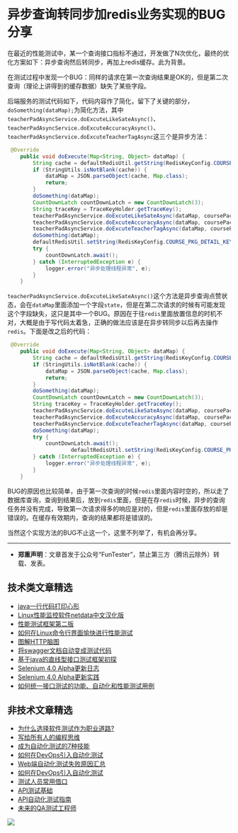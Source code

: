 # 异步查询转同步加redis业务实现的BUG分享

在最近的性能测试中，某一个查询接口指标不通过，开发做了N次优化，最终的优化方案如下：异步查询然后转同步，再加上redis缓存。此为背景。

在测试过程中发现一个BUG：同样的请求在第一次查询结果是OK的，但是第二次查询（理论上讲得到的缓存数据）缺失了某些字段。

后端服务的测试代码如下，代码内容作了简化，留下了关键的部分，`doSomething(dataMap);`为简化方法，其中`teacherPadAsyncService.doExcuteLikeSateAsync()`、`teacherPadAsyncService.doExcuteAccuracyAsync()`、`teacherPadAsyncService.doExcuteTeacherTagAsync`这三个是异步方法：


```Java
 @Override
    public void doExecute(Map<String, Object> dataMap) {
        String cache = defaultRedisUtil.getString(RedisKeyConfig.COURSE_PKG_DETAIL_KEY + id);
        if (StringUtils.isNotBlank(cache)) {
            dataMap = JSON.parseObject(cache, Map.class);
            return;
        }
        doSomething(dataMap);
        CountDownLatch countDownLatch = new CountDownLatch(3);
        String traceKey = TraceKeyHolder.getTraceKey();
        teacherPadAsyncService.doExcuteLikeSateAsync(dataMap, coursePackage.getId(),ResourceTypeEnum.COURSE_PACKAGE.value, currentUser.getSystemId(), countDownLatch, traceKey);
        teacherPadAsyncService.doExcuteAccuracyAsync(dataMap, coursePackage.getId(), countDownLatch, traceKey);
        teacherPadAsyncService.doExcuteTeacherTagAsync(dataMap, coursePackage, countDownLatch, traceKey);
        doSomething(dataMap);
        defaultRedisUtil.setString(RedisKeyConfig.COURSE_PKG_DETAIL_KEY + id, JSON.toJSONString(dataMap), RedisKeyConfig.COURSE_PKG_DETAIL_EXPIRE_TIME);
        try {
            countDownLatch.await();
        } catch (InterruptedException e) {
            logger.error("异步处理线程异常", e);
        }
    }
```

`teacherPadAsyncService.doExcuteLikeSateAsync()`这个方法是异步查询点赞状态，会在`dataMap`里面添加一个字段`state`，但是在第二次请求的时候有可能发现这个字段缺失，这只是其中一个BUG。原因在于往`redis`里面放置信息的时机不对，大概是由于写代码太着急，正确的做法应该是在异步转同步以后再去操作`redis`。下面是改之后的代码：

```Java
 @Override
    public void doExecute(Map<String, Object> dataMap) {
        String cache = defaultRedisUtil.getString(RedisKeyConfig.COURSE_PKG_DETAIL_KEY + id);
        if (StringUtils.isNotBlank(cache)) {
            dataMap = JSON.parseObject(cache, Map.class);
            return;
        }
        doSomething(dataMap);
        CountDownLatch countDownLatch = new CountDownLatch(3);
        String traceKey = TraceKeyHolder.getTraceKey();
        teacherPadAsyncService.doExcuteLikeSateAsync(dataMap, coursePackage.getId(),ResourceTypeEnum.COURSE_PACKAGE.value, currentUser.getSystemId(), countDownLatch, traceKey);
        teacherPadAsyncService.doExcuteAccuracyAsync(dataMap, coursePackage.getId(), countDownLatch, traceKey);
        teacherPadAsyncService.doExcuteTeacherTagAsync(dataMap, coursePackage, countDownLatch, traceKey);
        doSomething(dataMap);
        try {
            countDownLatch.await();
                    defaultRedisUtil.setString(RedisKeyConfig.COURSE_PKG_DETAIL_KEY + id, JSON.toJSONString(dataMap), RedisKeyConfig.COURSE_PKG_DETAIL_EXPIRE_TIME);
        } catch (InterruptedException e) {
            logger.error("异步处理线程异常", e);
        }
    }
```

BUG的原因也比较简单，由于第一次查询的时候`redis`里面内容时空的，所以走了数据库查询，查询到结果后，放到`redis`里面，但是在存`redis`时候，异步的查询任务并没有完成，导致第一次请求得多的响应是对的，但是`redis`里面存放的却是错误的。在缓存有效期内，查询的结果都将是错误的。

当然这个实现方法的BUG不止这一个，这里不列举了，有机会再分享。


---
* **郑重声明**：文章首发于公众号“FunTester”，禁止第三方（腾讯云除外）转载、发表。

## 技术类文章精选

- [java一行代码打印心形](https://mp.weixin.qq.com/s/QPSryoSbViVURpSa9QXtpg)
- [Linux性能监控软件netdata中文汉化版](https://mp.weixin.qq.com/s/fdXtK-5WwKnxjLZdyg6-nA)
- [性能测试框架第二版](https://mp.weixin.qq.com/s/JPyGQ2DRC6EVBmZkxAoVWA)
- [如何在Linux命令行界面愉快进行性能测试](https://mp.weixin.qq.com/s/fwGqBe1SpA2V0lPfAOd04Q)
- [图解HTTP脑图](https://mp.weixin.qq.com/s/100Vm8FVEuXs0x6rDGTipw)
- [将swagger文档自动变成测试代码](https://mp.weixin.qq.com/s/SY8mVenj0zMe5b47GS9VSQ)
- [基于java的直线型接口测试框架初探](https://mp.weixin.qq.com/s/xhg4exdb1G18-nG5E7exkQ)
- [Selenium 4.0 Alpha更新日志](https://mp.weixin.qq.com/s/tU7sm-pcbpRNwDU9D3OVTQ)
- [Selenium 4.0 Alpha更新实践](https://mp.weixin.qq.com/s/yT9wpO5o5aWBUus494TIHw)
- [如何统一接口测试的功能、自动化和性能测试用例](https://mp.weixin.qq.com/s/1xqtXNVw7BdUa03nVcsMTg)

## 非技术文章精选

- [为什么选择软件测试作为职业道路?](https://mp.weixin.qq.com/s/o83wYvFUvy17kBPLDO609A)
- [写给所有人的编程思维](https://mp.weixin.qq.com/s/Oj33UCnYfbUgzsBzEm2GPQ)
- [成为自动化测试的7种技能](https://mp.weixin.qq.com/s/e-HAGMO0JLR7VBBWLvk0dQ)
- [如何在DevOps引入自动化测试](https://mp.weixin.qq.com/s/MclK3VvMN1dsiXXJO8g7ig)
- [Web端自动化测试失败原因汇总](https://mp.weixin.qq.com/s/qzFth-Q9e8MTms1M8L5TyA)
- [如何在DevOps引入自动化测试](https://mp.weixin.qq.com/s/MclK3VvMN1dsiXXJO8g7ig)
- [测试人员常用借口](https://mp.weixin.qq.com/s/0k_Ciud2sOpRb5PPiVzECw)
- [API测试基础](https://mp.weixin.qq.com/s/bkbUEa9CF21xMYSlhPcULw)
- [API自动化测试指南](https://mp.weixin.qq.com/s/uy_Vn_ZVUEu3YAI1gW2T_A)
- [未来的QA测试工程师](https://mp.weixin.qq.com/s/ngL4sbEjZm7OFAyyWyQ3nQ)


![](https://mmbiz.qpic.cn/mmbiz_jpg/13eN86FKXzCMW6WN4Wch71qNtGQvxLRSGejZpr37OWa7CDYg5e4ZeanaGWuBgRAX3jicJNIhcyyZPXbKByXcl7w/640?wx_fmt=jpeg&tp=webp&wxfrom=5&wx_lazy=1&wx_co=1)